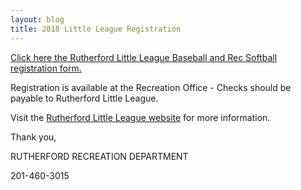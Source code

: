 ```yaml
---
layout: blog
title: 2018 Little League Registration
---
```


[Click here the Rutherford Little League Baseball and Rec Softball registration form.](https://storage.googleapis.com/static.rutherford-nj.com/recreation/Rutherford%20Little%20League%20Baseball%20%26%20Rec%20Softball%20Registration.pdf)

Registration is available at the Recreation Office - Checks should be payable to Rutherford Little League.

Visit the [Rutherford Little League website](https://tshq.bluesombrero.com/rutherfordllnj) for more information.

Thank you,

RUTHERFORD RECREATION DEPARTMENT

201-460-3015
